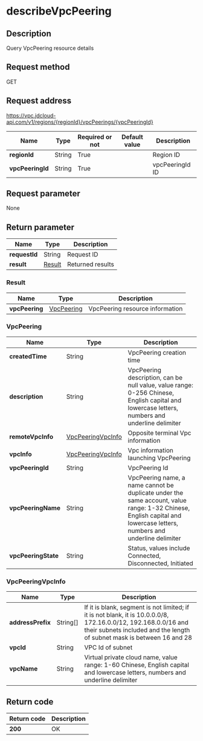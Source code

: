 # describeVpcPeering


## Description
Query VpcPeering resource details

## Request method
GET

## Request address
https://vpc.jdcloud-api.com/v1/regions/{regionId}/vpcPeerings/{vpcPeeringId}

|Name|Type|Required or not|Default value|Description|
|---|---|---|---|---|
|**regionId**|String|True||Region ID|
|**vpcPeeringId**|String|True||vpcPeeringId ID|

## Request parameter
None


## Return parameter
|Name|Type|Description|
|---|---|---|
|**requestId**|String|Request ID|
|**result**|[Result](##Result)|Returned results|


### <a name="Result">Result</a>
|Name|Type|Description|
|---|---|---|
|**vpcPeering**|[VpcPeering](##VpcPeering)|VpcPeering resource information|
### <a name="VpcPeering">VpcPeering</a>
|Name|Type|Description|
|---|---|---|
|**createdTime**|String|VpcPeering creation time|
|**description**|String|VpcPeering description, can be null value, value range: 0-256 Chinese, English capital and lowercase letters, numbers and underline delimiter|
|**remoteVpcInfo**|[VpcPeeringVpcInfo](##VpcPeeringVpcInfo)|Opposite terminal Vpc information|
|**vpcInfo**|[VpcPeeringVpcInfo](##VpcPeeringVpcInfo)|Vpc information launching VpcPeering|
|**vpcPeeringId**|String|VpcPeering Id|
|**vpcPeeringName**|String|VpcPeering name, a name cannot be duplicate under the same account, value range: 1-32 Chinese, English capital and lowercase letters, numbers and underline delimiter|
|**vpcPeeringState**|String|Status, values include Connected, Disconnected, Initiated|
### <a name="VpcPeeringVpcInfo">VpcPeeringVpcInfo</a>
|Name|Type|Description|
|---|---|---|
|**addressPrefix**|String[]|If it is blank, segment is not limited; if it is not blank, it is 10.0.0.0/8, 172.16.0.0/12, 192.168.0.0/16 and their subnets included and the length of subnet mask is between 16 and 28|
|**vpcId**|String|VPC Id of subnet|
|**vpcName**|String|Virtual private cloud name, value range: 1-60 Chinese, English capital and lowercase letters, numbers and underline delimiter|

## Return code
|Return code|Description|
|---|---|
|**200**|OK|
